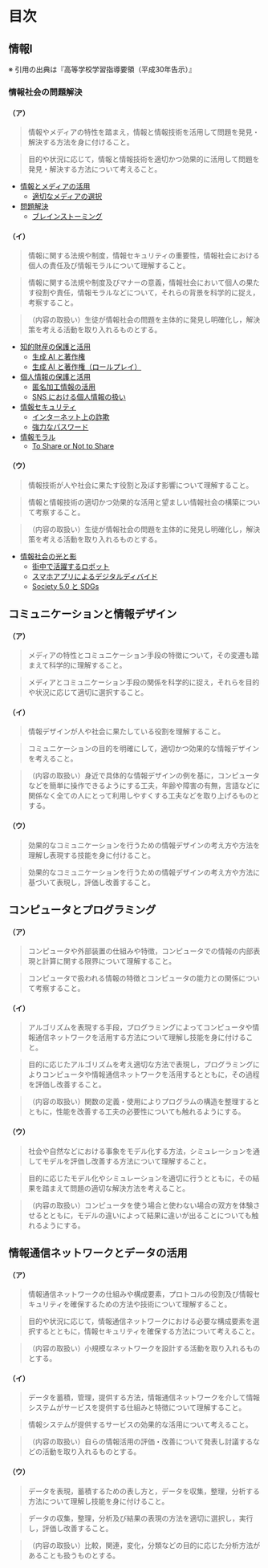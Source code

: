 # 目次

## 情報Ⅰ

※ 引用の出典は『高等学校学習指導要領（平成30年告示）』

### 情報社会の問題解決

#### （ア）

> 情報やメディアの特性を踏まえ，情報と情報技術を活用して問題を発見・解決する方法を身に付けること。

> 目的や状況に応じて，情報と情報技術を適切かつ効果的に活用して問題を発見・解決する方法について考えること。

- [情報とメディアの活用](./h30-informatics1/information-society/information-and-media.md)
  - [適切なメディアの選択](./h30-informatics1/information-society/media-selection.md)
- [問題解決](./h30-informatics1/information-society/problem-solving.md)
  - [ブレインストーミング](./h30-informatics1/information-society/brainstorming.md)

#### （イ）

> 情報に関する法規や制度，情報セキュリティの重要性，情報社会における個人の責任及び情報モラルについて理解すること。

> 情報に関する法規や制度及びマナーの意義，情報社会において個人の果たす役割や責任，情報モラルなどについて，それらの背景を科学的に捉え，考察すること。

> （内容の取扱い）生徒が情報社会の問題を主体的に発見し明確化し，解決策を考える活動を取り入れるものとする。

- [知的財産の保護と活用](./h30-informatics1/information-society/intellectual-property.md)
  - [生成 AI と著作権](./h30-informatics1/information-society/generative-ai-and-copyright.md)
  - [生成 AI と著作権（ロールプレイ）](./h30-informatics1/information-society/generative-ai-and-copyright-role-play.md)
- [個人情報の保護と活用](./h30-informatics1/information-society/personal-information.md)
  - [匿名加工情報の活用](./h30-informatics1/information-society/anonymized-information.md)
  - [SNS における個人情報の扱い](./h30-informatics1/information-society/personal-information-on-sns.md)
- [情報セキュリティ](./h30-informatics1/information-society/information-security.md)
  - [インターネット上の詐欺](./h30-informatics1/information-society/cyber-fraud.md)
  - [強力なパスワード](./h30-informatics1/information-society/strong-password.md)
- [情報モラル](./h30-informatics1/information-society/information-moral.md)
  - [To Share or Not to Share](./h30-informatics1/information-society/to-share-or-not-to-share.md)

#### （ウ）

> 情報技術が人や社会に果たす役割と及ぼす影響について理解すること。

> 情報と情報技術の適切かつ効果的な活用と望ましい情報社会の構築について考察すること。

> （内容の取扱い）生徒が情報社会の問題を主体的に発見し明確化し，解決策を考える活動を取り入れるものとする。

- [情報社会の光と影](./h30-informatics1/information-society/light-and-shade.md)
  - [街中で活躍するロボット](./h30-informatics1/information-society/robot-in-city.md)
  - [スマホアプリによるデジタルディバイド](./h30-informatics1/information-society/smartphone-digital-devide.md)
  - [Society 5.0 と SDGs](./h30-informatics1/information-society/society50-and-sdgs.md)

## コミュニケーションと情報デザイン

#### （ア）

> メディアの特性とコミュニケーション手段の特徴について，その変遷も踏まえて科学的に理解すること。

> メディアとコミュニケーション手段の関係を科学的に捉え，それらを目的や状況に応じて適切に選択すること。

#### （イ）

> 情報デザインが人や社会に果たしている役割を理解すること。

> コミュニケーションの目的を明確にして，適切かつ効果的な情報デザインを考えること。

> （内容の取扱い）身近で具体的な情報デザインの例を基に，コンピュータなどを簡単に操作できるようにする工夫，年齢や障害の有無，言語などに関係なく全ての人にとって利用しやすくする工夫などを取り上げるものとする。

#### （ウ）

> 効果的なコミュニケーションを行うための情報デザインの考え方や方法を理解し表現する技能を身に付けること。

> 効果的なコミュニケーションを行うための情報デザインの考え方や方法に基づいて表現し，評価し改善すること。

## コンピュータとプログラミング

#### （ア）

> コンピュータや外部装置の仕組みや特徴，コンピュータでの情報の内部表現と計算に関する限界について理解すること。

> コンピュータで扱われる情報の特徴とコンピュータの能力との関係について考察すること。

#### （イ）

> アルゴリズムを表現する手段，プログラミングによってコンピュータや情報通信ネットワークを活用する方法について理解し技能を身に付けること。

> 目的に応じたアルゴリズムを考え適切な方法で表現し，プログラミングによりコンピュータや情報通信ネットワークを活用するとともに，その過程を評価し改善すること。

> （内容の取扱い）関数の定義・使用によりプログラムの構造を整理するとともに，性能を改善する工夫の必要性についても触れるようにする。

#### （ウ）

> 社会や自然などにおける事象をモデル化する方法，シミュレーションを通してモデルを評価し改善する方法について理解すること。

> 目的に応じたモデル化やシミュレーションを適切に行うとともに，その結果を踏まえて問題の適切な解決方法を考えること。

> （内容の取扱い）コンピュータを使う場合と使わない場合の双方を体験させるとともに，モデルの違いによって結果に違いが出ることについても触れるようにする。

## 情報通信ネットワークとデータの活用

#### （ア）

> 情報通信ネットワークの仕組みや構成要素，プロトコルの役割及び情報セキュリティを確保するための方法や技術について理解すること。

> 目的や状況に応じて，情報通信ネットワークにおける必要な構成要素を選択するとともに，情報セキュリティを確保する方法について考えること。

> （内容の取扱い）小規模なネットワークを設計する活動を取り入れるものとする。

#### （イ）

> データを蓄積，管理，提供する方法，情報通信ネットワークを介して情報システムがサービスを提供する仕組みと特徴について理解すること。

> 情報システムが提供するサービスの効果的な活用について考えること。

> （内容の取扱い）自らの情報活用の評価・改善について発表し討議するなどの活動を取り入れるものとする。

#### （ウ）

> データを表現，蓄積するための表し方と，データを収集，整理，分析する方法について理解し技能を身に付けること。

> データの収集，整理，分析及び結果の表現の方法を適切に選択し，実行し，評価し改善すること。

> （内容の取扱い）比較，関連，変化，分類などの目的に応じた分析方法があることも扱うものとする。
